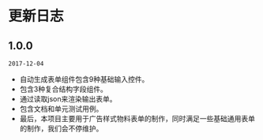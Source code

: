 # 更新日志

## 1.0.0
`2017-12-04`
- 自动生成表单组件包含9种基础输入控件。
- 包含3种复合结构字段组件。
- 通过读取json来渲染输出表单。
- 包含文档和单元测试用例。
- 最后，本项目主要用于广告样式物料表单的制作，同时满足一些基础通用表单的制作，我们会不停维护。


